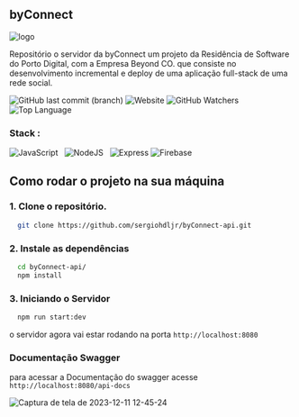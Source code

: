 
## byConnect 

![logo](https://github.com/sergiohdljr/sergiohdljr/assets/102623806/751609a4-d4d6-4611-978e-a7abd5cfc91a)

Repositório o servidor da byConnect um projeto da Residência de Software do Porto Digital, com a Empresa Beyond CO. 
que consiste no desenvolvimento incremental e deploy de uma aplicação full-stack de uma rede social. 


![GitHub last commit (branch)](https://img.shields.io/github/last-commit/sergiohdljr/byConnect-api/main)
![Website](https://img.shields.io/website?up_message=online&up_color=green&down_message=offline&down_color=red&url=https%3A%2F%2Fprojeto-beyond-8c339.web.app/%2F)
![GitHub Watchers](https://img.shields.io/github/watchers/sergiohdljr/byConnect-api)
![Top Language](https://img.shields.io/github/languages/top/sergiohdljr/byConnect-api?color=green)


### Stack : 
![JavaScript](https://img.shields.io/badge/-JavaScript-black?logo=javascript&style=social)&nbsp;&nbsp;
![NodeJS](https://img.shields.io/badge/-NodeJS-black?logo=node.js&style=social)&nbsp;&nbsp;
![Express](https://img.shields.io/badge/-Express-black?logo=express&style=social)
![Firebase](https://img.shields.io/badge/-firebase-black?logo=Firebase&style=social)&nbsp;&nbsp;


## Como rodar o projeto na sua máquina

### 1. Clone o repositório.

```bash
  git clone https://github.com/sergiohdljr/byConnect-api.git
```

### 2. Instale as dependências

```bash
  cd byConnect-api/
  npm install
```

### 3. Iniciando o Servidor

```bash
  npm run start:dev
```

o servidor agora vai estar rodando na porta `http://localhost:8080`

### Documentação Swagger 

para acessar a Documentação do swagger acesse `http://localhost:8080/api-docs`

![Captura de tela de 2023-12-11 12-45-24](https://github.com/sergiohdljr/byConnect-api/assets/102623806/9633f753-ec10-46e6-81d8-3ae326b5e11c)
